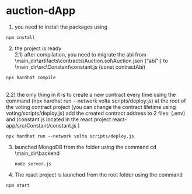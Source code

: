 # auction-dApp

1) you need to install the packages using<br>
```shell
npm install
```

2) the project is ready<br>
2.1) after compilation, you need to migrate the abi from \main_dir\artifacts\contracts\Auction.sol\Auction.json ("abi":) to \main_dir\src\Constant\constant.js (const contractAbi)<br>
```shell
npx hardhat compile
```
<br>
2.2) the only thing in it is to create a new contract every time using the command (npx hardhat run --network volta scripts/deploy.js) at the root of the voting contract project (you can change the contract lifetime using voting/scripts/deploy.js)
add the created contract address to 2 files: (.env) and (constant.js located in the react project react-app/src/Constant/constant.js )<br>

 ```shell
npx hardhat run --network volta scripts/deploy.js
```



3) launched MongoDB from the folder using the command cd \main_dir\backend<br>
   ```shell
   node server.js
   ```
5) The react project is launched from the root folder using the command <br>
```shell
npm start
```

